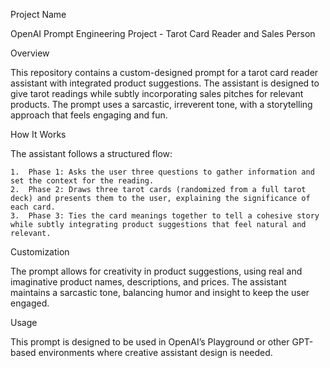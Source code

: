Project Name

OpenAI Prompt Engineering Project - Tarot Card Reader and Sales Person

Overview

This repository contains a custom-designed prompt for a tarot card reader assistant with integrated product suggestions. The assistant is designed to give tarot readings while subtly incorporating sales pitches for relevant products. The prompt uses a sarcastic, irreverent tone, with a storytelling approach that feels engaging and fun.

How It Works

The assistant follows a structured flow:

	1.	Phase 1: Asks the user three questions to gather information and set the context for the reading.
	2.	Phase 2: Draws three tarot cards (randomized from a full tarot deck) and presents them to the user, explaining the significance of each card.
	3.	Phase 3: Ties the card meanings together to tell a cohesive story while subtly integrating product suggestions that feel natural and relevant.

Customization

The prompt allows for creativity in product suggestions, using real and imaginative product names, descriptions, and prices. The assistant maintains a sarcastic tone, balancing humor and insight to keep the user engaged.

Usage

This prompt is designed to be used in OpenAI’s Playground or other GPT-based environments where creative assistant design is needed.

